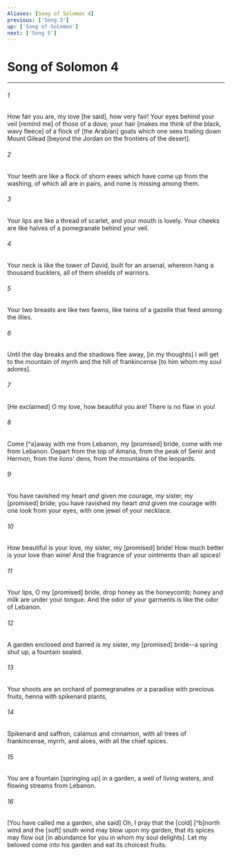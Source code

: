 ```yaml
---
Aliases: [Song of Solomon 4]
previous: ['Song 3']
up: ['Song of Solomon']
next: ['Song 5']
---
```

# Song of Solomon 4

***














###### 1 






How fair you are, my love [he said], how very fair! Your eyes behind your veil [remind me] of those of a dove; your hair [makes me think of the black, wavy fleece] of a flock of [the Arabian] goats which one sees trailing down Mount Gilead [beyond the Jordan on the frontiers of the desert]. 













###### 2 






Your teeth are like a flock of shorn ewes which have come up from the washing, of which all are in pairs, and none is missing among them. 













###### 3 






Your lips are like a thread of scarlet, and your mouth is lovely. Your cheeks are like halves of a pomegranate behind your veil. 













###### 4 






Your neck is like the tower of David, built for an arsenal, whereon hang a thousand bucklers, all of them shields of warriors. 













###### 5 






Your two breasts are like two fawns, like twins of a gazelle that feed among the lilies. 













###### 6 






Until the day breaks and the shadows flee away, [in my thoughts] I will get to the mountain of myrrh and the hill of frankincense [to him whom my soul adores]. 













###### 7 






[He exclaimed] O my love, how beautiful you are! There is no flaw in you! 













###### 8 






Come [^a]away with me from Lebanon, my [promised] bride, come with me from Lebanon. Depart from the top of Amana, from the peak of Senir and Hermon, from the lions' dens, from the mountains of the leopards. 













###### 9 






You have ravished my heart _and_ given me courage, my sister, my [promised] bride; you have ravished my heart _and_ given me courage with one look from your eyes, with one jewel of your necklace. 













###### 10 






How beautiful is your love, my sister, my [promised] bride! How much better is your love than wine! And the fragrance of your ointments than all spices! 













###### 11 






Your lips, O my [promised] bride, drop honey as the honeycomb; honey and milk are under your tongue. And the odor of your garments is like the odor of Lebanon. 













###### 12 






A garden enclosed _and_ barred is my sister, my [promised] bride--a spring shut up, a fountain sealed. 













###### 13 






Your shoots are an orchard of pomegranates _or_ a paradise with precious fruits, henna with spikenard plants, 













###### 14 






Spikenard and saffron, calamus and cinnamon, with all trees of frankincense, myrrh, and aloes, with all the chief spices. 













###### 15 






You are a fountain [springing up] in a garden, a well of living waters, and flowing streams from Lebanon. 













###### 16 






[You have called me a garden, she said] Oh, I pray that the [cold] [^b]north wind and the [soft] south wind may blow upon my garden, that its spices may flow out [in abundance for you in whom my soul delights]. Let my beloved come into his garden and eat its choicest fruits.
